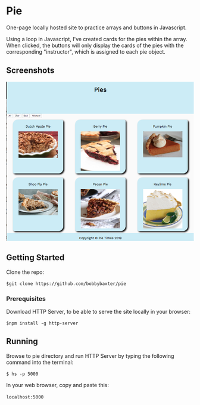 # Pie
One-page locally hosted site to practice arrays and buttons in Javascript.

Using a loop in Javascript, I've created cards for the pies within the array.  When clicked, the buttons will only display the cards of the pies with the corresponding "instructor", which is assigned to each pie object.

## Screenshots
![image of pies website](https://raw.githubusercontent.com/bobbybaxter/pie/master/img/pie-screenshot.png)

## Getting Started
Clone the repo:
```
$git clone https://github.com/bobbybaxter/pie
```

### Prerequisites
Download HTTP Server, to be able to serve the site locally in your browser:
```
$npm install -g http-server
```

## Running
Browse to pie directory and run HTTP Server by typing the following command into the terminal:
```
$ hs -p 5000
```

In your web browser, copy and paste this:

 `localhost:5000`
